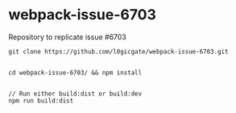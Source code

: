 # webpack-issue-6703
Repository to replicate issue #6703

```
git clone https://github.com/l0gicgate/webpack-issue-6703.git


cd webpack-issue-6703/ && npm install


// Run either build:dist or build:dev
npm run build:dist
```